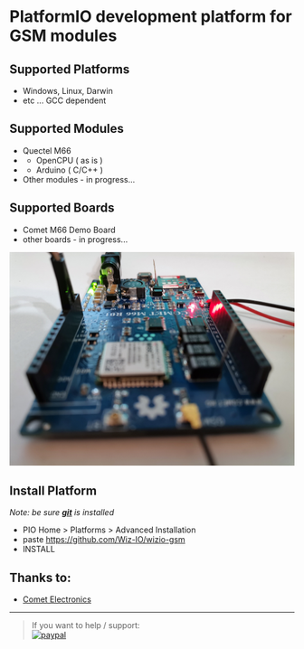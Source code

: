 # PlatformIO development platform for GSM modules

## Supported Platforms
* Windows, Linux, Darwin
* etc ... GCC dependent 

## Supported Modules
* Quectel M66
* * OpenCPU ( as is )
* * Arduino ( C/C++ )
* Other modules - in progress... 

## Supported Boards
* Comet M66 Demo Board
* other boards - in progress...

![oled](https://raw.githubusercontent.com/Wiz-IO/LIB/master/images/comet-m66.jpg)

## Install Platform
_Note: be sure [**git**](https://git-scm.com/downloads) is installed_
* PIO Home > Platforms > Advanced Installation 
* paste https://github.com/Wiz-IO/wizio-gsm
* INSTALL


## Thanks to:
* [Comet Electronics](https://www.comet.bg/en/)

***

>If you want to help / support:   
[![paypal](https://www.paypalobjects.com/en_US/i/btn/btn_donate_SM.gif)](https://www.paypal.com/cgi-bin/webscr?cmd=_s-xclick&hosted_button_id=ESUP9LCZMZTD6)
